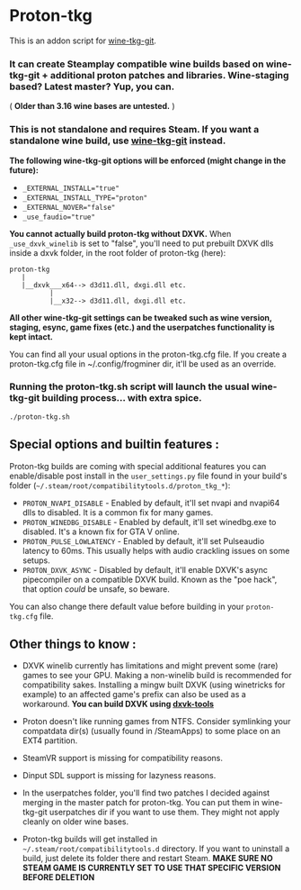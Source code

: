 # Proton-tkg

This is an addon script for [wine-tkg-git](https://github.com/Tk-Glitch/PKGBUILDS/tree/master/wine-tkg-git).

### It can create Steamplay compatible wine builds based on wine-tkg-git + additional proton patches and libraries. Wine-staging based? Latest master? Yup, you can.
( **Older than 3.16 wine bases are untested.** )

### This is not standalone and requires Steam. If you want a standalone wine build, use [wine-tkg-git](https://github.com/Tk-Glitch/PKGBUILDS/tree/master/wine-tkg-git) instead.

**The following wine-tkg-git options will be enforced (might change in the future):**
- `_EXTERNAL_INSTALL="true"`
- `_EXTERNAL_INSTALL_TYPE="proton"`
- `_EXTERNAL_NOVER="false"`
- `_use_faudio="true"`

**You cannot actually build proton-tkg without DXVK.** When `_use_dxvk_winelib` is set to "false", you'll need to put prebuilt DXVK dlls inside a dxvk folder, in the root folder of proton-tkg (here):
```
proton-tkg
   |
   |__dxvk___x64--> d3d11.dll, dxgi.dll etc.
          |
          |__x32--> d3d11.dll, dxgi.dll etc.
```

**All other wine-tkg-git settings can be tweaked such as wine version, staging, esync, game fixes (etc.) and the userpatches functionality is kept intact.**

You can find all your usual options in the proton-tkg.cfg file. If you create a proton-tkg.cfg file in ~/.config/frogminer dir, it'll be used as an override.

### Running the proton-tkg.sh script will launch the usual wine-tkg-git building process... with extra spice. ###
```
./proton-tkg.sh
```

## Special options and builtin features :

Proton-tkg builds are coming with special additional features you can enable/disable post install in the `user_settings.py` file found in your build's folder (`~/.steam/root/compatibilitytools.d/proton_tkg_*`):
- `PROTON_NVAPI_DISABLE` - Enabled by default, it'll set nvapi and nvapi64 dlls to disabled. It is a common fix for many games.
- `PROTON_WINEDBG_DISABLE` - Enabled by default, it'll set winedbg.exe to disabled. It's a known fix for GTA V online.
- `PROTON_PULSE_LOWLATENCY` - Enabled by default, it'll set Pulseaudio latency to 60ms. This usually helps with audio crackling issues on some setups.
- `PROTON_DXVK_ASYNC` - Disabled by default, it'll enable DXVK's async pipecompiler on a compatible DXVK build. Known as the "poe hack", that option *could* be unsafe, so beware.

You can also change there default value before building in your `proton-tkg.cfg` file.


## Other things to know :

- DXVK winelib currently has limitations and might prevent some (rare) games to see your GPU. Making a non-winelib build is recommended for compatibility sakes. Installing a mingw built DXVK (using winetricks for example) to an affected game's prefix can also be used as a workaround. **You can build DXVK using [dxvk-tools](https://github.com/Tk-Glitch/PKGBUILDS/tree/master/dxvk-tools)**

- Proton doesn't like running games from NTFS. Consider symlinking your compatdata dir(s) (usually found in /SteamApps) to some place on an EXT4 partition.

- SteamVR support is missing for compatibility reasons.

- Dinput SDL support is missing for lazyness reasons.

- In the userpatches folder, you'll find two patches I decided against merging in the master patch for proton-tkg. You can put them in wine-tkg-git userpatches dir if you want to use them. They might not apply cleanly on older wine bases.

- Proton-tkg builds will get installed in `~/.steam/root/compatibilitytools.d` directory. If you want to uninstall a build, just delete its folder there and restart Steam. **MAKE SURE NO STEAM GAME IS CURRENTLY SET TO USE THAT SPECIFIC VERSION BEFORE DELETION**
